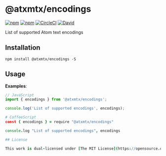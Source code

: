 # @atxmtx/encodings

[![npm](https://flat.badgen.net/npm/license/@atxmtx/encodings)](https://www.npmjs.org/package/@atxmtx/encodings)
[![npm](https://flat.badgen.net/npm/v/@atxmtx/encodings)](https://www.npmjs.org/package/@atxmtx/encodings)
[![CircleCI](https://flat.badgen.net/circleci/github/atxmtx/encodings)](https://circleci.com/gh/atxmtx/encodings)
[![David](https://flat.badgen.net/david/dep/atxmtx/encodings)](https://david-dm.org/atxmtx/encodings)

List of supported Atom text encodings

## Installation

`npm install @atxmtx/encodings -S`

## Usage

**Examples**:

```js
// JavaScript
import { encodings } from '@atxmtx/encodings';

console.log('List of supported encodings', encodings);
```

```coffee
# CoffeeScript
const { encodings } = require "@atxmtx/encodings"

console.log "List of supported encodings", encodings

## License

This work is dual-licensed under [The MIT License](https://opensource.org/licenses/MIT) and the [GNU General Public License, version 2.0](https://opensource.org/licenses/GPL-2.0)